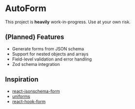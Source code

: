 # AutoForm

This project is **heavily** work-in-progress. Use at your own risk.

## (Planned) Features
- Generate forms from JSON schema
- Support for nested objects and arrays
- Field-level validation and error handling
- Zod schema integration

## Inspiration
- [react-jsonschema-form](https://github.com/rjsf-team/react-jsonschema-form)
- [uniforms](https://github.com/vazco/uniforms)
- [react-hook-form](https://react-hook-form.com/)
